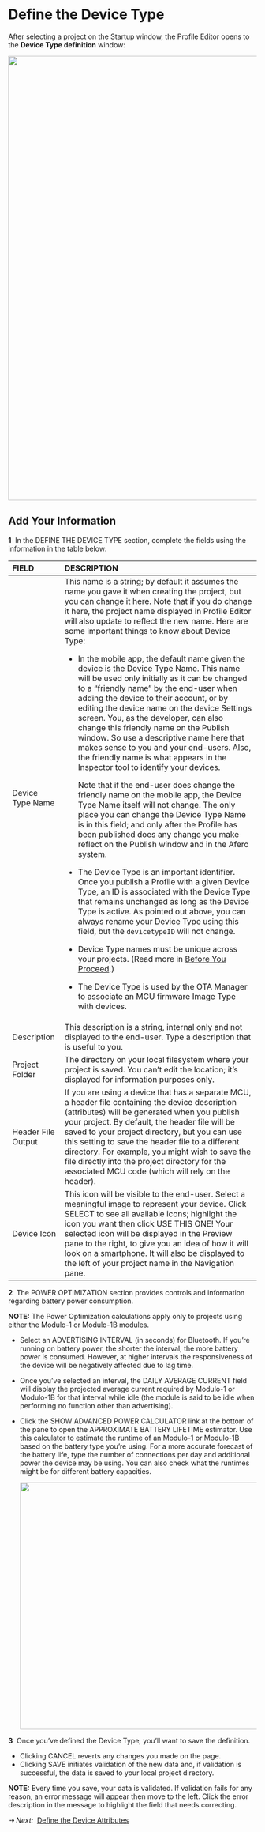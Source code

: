 # Define the Device Type

After selecting a project on the Startup window, the Profile Editor opens to the **Device Type definition** window:

<img src="../img/APE-DefineDvcType.png" width="900" style="vertical-align:middle;margin:0px 0px;border:none">

## Add Your Information

**1**&nbsp;&nbsp;In the <span class="UIText">DEFINE THE DEVICE TYPE</span> section, complete the fields using the information in the table below:

   | FIELD              | DESCRIPTION                                                  |
   | :----------------- | :----------------------------------------------------------- |
   | Device Type Name   | This name is a string; by default it assumes the name you gave it when creating the project, but you can change it here. Note that if you do change it here, the project name displayed in Profile Editor will also update to reflect the new name. Here are some important things to know about Device Type:<p><ul><li>In the mobile app, the default name given the device is the Device Type Name. This name will be used only initially as it can be changed to a “friendly name” by the end-user when adding the device to their account, or by editing the device name on the device Settings screen. You, as the developer, can also change this friendly name on the Publish window. So use a descriptive name here that makes sense to you and your end-users. Also, the friendly name is what appears in the Inspector tool to identify your devices.<p><p>Note that if the end-user does change the friendly name on the mobile app, the Device Type Name itself will not change. The only place you can change the Device Type Name is in this field; and only after the Profile has been published does any change you make reflect on the Publish window and in the Afero system.</li><p><li>The Device Type is an important identifier. Once you publish a Profile with a given Device Type, an ID is associated with the Device Type that remains unchanged as long as the Device Type is active. As pointed out above, you can always rename your Device Type using this field, but the `devicetypeID` will not change.</li><p><li>Device Type names must be unique across your projects. (Read more in [Before You Proceed](../SelectProject#before-you-proceed).)</li><p><li>The Device Type is used by the OTA Manager to associate an MCU firmware Image Type with devices.</li></ul>|
   | Description        | This description is a string, internal only and not displayed to the end-user. Type a description that is useful to you. |
   | Project Folder     | The directory on your local filesystem where your project is saved. You can’t edit the location; it’s displayed for information purposes only. |
   | Header File Output | If you are using a device that has a separate MCU, a header file containing the device description (attributes) will be generated when you publish your project. By default, the header file will be saved to your project directory, but you can use this setting to save the header file to a different directory. For example, you might wish to save the file directly into the project directory for the associated MCU code (which will rely on the header). |
   | Device Icon        | This icon will be visible to the end-user. Select a meaningful image to represent your device. Click <span class="UIText">SELECT</span> to see all available icons; highlight the icon you want then click <span class="UIText">USE THIS ONE!</span> Your selected icon will be displayed in the Preview pane to the right, to give you an idea of how it will look on a smartphone. It will also be displayed to the left of your project name in the Navigation pane. |

**2**&nbsp;&nbsp;The <span class="UIText">POWER OPTIMIZATION</span> section provides controls and information regarding battery power consumption.

<div class="af-callout">
<div class="callout-text">
<p><strong>NOTE:</strong> The Power Optimization calculations apply only to projects using either the Modulo-1 or Modulo-1B modules.
</div></div>

- Select an <span class="UIText">ADVERTISING INTERVAL</span> (in seconds) for Bluetooth. If you’re running on battery power, the shorter the interval, the more battery power is consumed. However, at higher intervals the responsiveness of the device will be negatively affected due to lag time.
- Once you’ve selected an interval, the <span class="UIText">DAILY AVERAGE CURRENT</span> field will display the projected average current required by Modulo-1 or Modulo-1B for that interval while idle (the module is said to be idle when performing no function other than advertising).
- Click the <span class="UIText">SHOW ADVANCED POWER CALCULATOR</span> link at the bottom of the pane to open the <span class="UIText">APPROXIMATE BATTERY LIFETIME</span> estimator. Use this calculator to estimate the runtime of an Modulo-1 or Modulo-1B based on the battery type you’re using. For a more accurate forecast of the battery life, type the number of connections per day and additional power the device may be using. You can also check what the runtimes might be for different battery capacities.
 
    <img src="../img/APE-ApproxBatteryLife.png" width="500" style="vertical-align:middle;margin:0px 0px;border:none">

**3**&nbsp;&nbsp;Once you’ve defined the Device Type, you’ll want to save the definition.

- Clicking <span class="UIText">CANCEL</span> reverts any changes you made on the page.
- Clicking <span class="UIText">SAVE</span> initiates validation of the new data and, if validation is successful, the data is saved to your local project directory.

<div class="af-callout">
<div class="callout-text">
<p><strong>NOTE:</strong>  Every time you save, your data is validated. If validation fails for any reason, an error message will appear then move to the left. Click the error description in the message to highlight the field that needs correcting.
</div></div>

<strong>&#8674;</strong> <em>Next:</em>&nbsp;&nbsp;[Define the Device Attributes](../AttrDef)